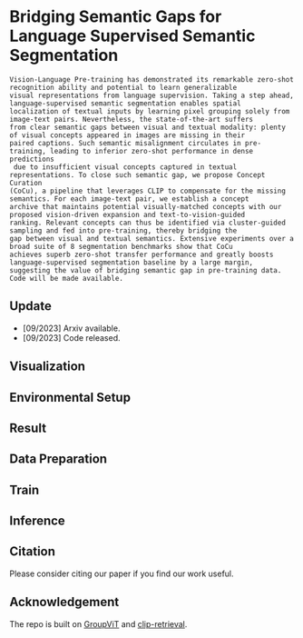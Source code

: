 # Bridging Semantic Gaps for Language Supervised Semantic Segmentation

```
Vision-Language Pre-training has demonstrated its remarkable zero-shot recognition ability and potential to learn generalizable
visual representations from language supervision. Taking a step ahead, language-supervised semantic segmentation enables spatial
localization of textual inputs by learning pixel grouping solely from image-text pairs. Nevertheless, the state-of-the-art suffers
from clear semantic gaps between visual and textual modality: plenty of visual concepts appeared in images are missing in their
paired captions. Such semantic misalignment circulates in pre-training, leading to inferior zero-shot performance in dense predictions
 due to insufficient visual concepts captured in textual representations. To close such semantic gap, we propose Concept Curation
(CoCu), a pipeline that leverages CLIP to compensate for the missing semantics. For each image-text pair, we establish a concept
archive that maintains potential visually-matched concepts with our proposed vision-driven expansion and text-to-vision-guided
ranking. Relevant concepts can thus be identified via cluster-guided sampling and fed into pre-training, thereby bridging the
gap between visual and textual semantics. Extensive experiments over a broad suite of 8 segmentation benchmarks show that CoCu
achieves superb zero-shot transfer performance and greatly boosts language-supervised segmentation baseline by a large margin,
suggesting the value of bridging semantic gap in pre-training data. Code will be made available.
```

## Update

- [09/2023] Arxiv available.
- [09/2023] Code released.

## Visualization

## Environmental Setup

## Result

## Data Preparation

## Train

## Inference

## Citation

Please consider citing our paper if you find our work useful.

## Acknowledgement

The repo is built on [GroupViT](https://github.com/NVlabs/GroupViT) and [clip-retrieval](https://github.com/rom1504/clip-retrieval).
